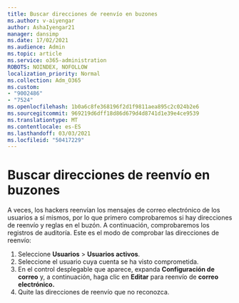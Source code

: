 ```yaml
---
title: Buscar direcciones de reenvío en buzones
ms.author: v-aiyengar
author: AshaIyengar21
manager: dansimp
ms.date: 17/02/2021
ms.audience: Admin
ms.topic: article
ms.service: o365-administration
ROBOTS: NOINDEX, NOFOLLOW
localization_priority: Normal
ms.collection: Adm_O365
ms.custom:
- "9002486"
- "7524"
ms.openlocfilehash: 1b0a6c8fe368196f2d1f9811aea895c2c024b2e6
ms.sourcegitcommit: 969219d6dff18d86d679d4d8741d1e39e4ce9539
ms.translationtype: MT
ms.contentlocale: es-ES
ms.lasthandoff: 03/03/2021
ms.locfileid: "50417229"
---
```

# <a name="check-for-forwarding-addresses-on-mailboxes"></a>Buscar direcciones de reenvío en buzones

A veces, los hackers reenvían los mensajes de correo electrónico de los usuarios a sí mismos, por lo que primero comprobaremos si hay direcciones de reenvío y reglas en el buzón. A continuación, comprobaremos los registros de auditoría. Este es el modo de comprobar las direcciones de reenvío:

1. Seleccione **Usuarios**  >  **Usuarios activos**.
1. Seleccione el usuario cuya cuenta se ha visto comprometida.
1. En el control desplegable que aparece, expanda **Configuración de correo** y, a continuación, haga clic en **Editar** para reenvío de **correo electrónico.**
1. Quite las direcciones de reenvío que no reconozca.